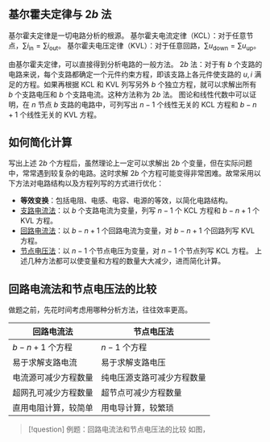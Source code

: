 ## 基尔霍夫定律与 $2b$ 法
基尔霍夫定律是一切电路分析的根源。
基尔霍夫电流定律（KCL）：对于任意节点，$\sum i _{\mathrm{in}}=\sum i _{\mathrm{out}}$。
基尔霍夫电压定律（KVL）：对于任意回路，$\sum u _{\mathrm{down}}=\sum u _{\mathrm{up}}$。

由基尔霍夫定律，可以直接得到分析电路的一般方法。
$2b$ 法：对于有 $b$ 个支路的电路来说，每个支路都确定一个元件约束方程，即该支路上各元件使支路的 $u, i$ 满足的方程。如果再根据 KCL 和 KVL 列写另外 $b$ 个独立方程，就可以求解出所有 $b$ 个支路电压和 $b$ 个支路电流。这种方法称为 $2b$ 法。
图论和线性代数中可以证明，在 $n$ 节点 $b$ 支路的电路中，可列写出 $n − 1$ 个线性无关的 KCL 方程和 $b − n + 1$ 个线性无关的 KVL 方程。
## 如何简化计算
写出上述 $2b$ 个方程后，虽然理论上一定可以求解出 $2b$ 个变量，但在实际问题中，常常遇到较复杂的电路。这时求解 $2b$ 个方程可能变得非常困难。故常采用以下方法对电路结构以及方程列写的方式进行优化：
- **等效变换**：包括电阻、电感、电容、电源的等效，以简化电路结构。
- [支路电流法](第%202%20章%20线性直流电路/2.3%20支路电流法.md)：以 $b$ 个支路电流为变量，列写 $n-1$ 个 KCL 方程和 $b-n+1$ 个 KVL 方程。
- [回路电流法](第%202%20章%20线性直流电路/2.4%20回路电流法.md)：以 $b − n + 1$ 个回路电流为变量，对 $b − n + 1$ 个回路列写 KVL 方程。
- [节点电压法](第%202%20章%20线性直流电路/2.5%20节点电压法.md)：以 $n − 1$ 个节点电压为变量，对 $n − 1$ 个节点列写 KCL 方程。
上述几种方法都可以使变量和方程的数量大大减少，进而简化计算。
## 回路电流法和节点电压法的比较
做题之前，先花时间考虑用哪种分析方法，往往效率更高。

| 回路电流法           | 节点电压法         |
| --------------- | ------------- |
| $b − n + 1$ 个方程 | $n − 1$ 个方程   |
| 易于求解支路电流        | 易于求解支路电压      |
| 电流源可减少方程数量      | 纯电压源支路可减少方程数量 |
| 超网孔可减少方程数量      | 超节点可减少方程数量    |
| 直用电阻计算，较简单      | 用电导计算，较繁琐     |
> [!question] 例题：回路电流法和节点电压法的比较
> 如图，
